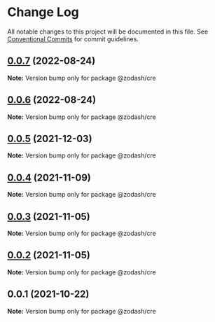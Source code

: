 # Change Log

All notable changes to this project will be documented in this file.
See [Conventional Commits](https://conventionalcommits.org) for commit guidelines.

## [0.0.7](https://github.com/zcorky/zodash/compare/@zodash/cre@0.0.6...@zodash/cre@0.0.7) (2022-08-24)

**Note:** Version bump only for package @zodash/cre





## [0.0.6](https://github.com/zcorky/zodash/compare/@zodash/cre@0.0.5...@zodash/cre@0.0.6) (2022-08-24)

**Note:** Version bump only for package @zodash/cre





## [0.0.5](https://github.com/zcorky/zodash/compare/@zodash/cre@0.0.4...@zodash/cre@0.0.5) (2021-12-03)

**Note:** Version bump only for package @zodash/cre





## [0.0.4](https://github.com/zcorky/zodash/compare/@zodash/cre@0.0.3...@zodash/cre@0.0.4) (2021-11-09)

**Note:** Version bump only for package @zodash/cre





## [0.0.3](https://github.com/zcorky/zodash/compare/@zodash/cre@0.0.2...@zodash/cre@0.0.3) (2021-11-05)

**Note:** Version bump only for package @zodash/cre





## [0.0.2](https://github.com/zcorky/zodash/compare/@zodash/cre@0.0.1...@zodash/cre@0.0.2) (2021-11-05)

**Note:** Version bump only for package @zodash/cre





## 0.0.1 (2021-10-22)

**Note:** Version bump only for package @zodash/cre
